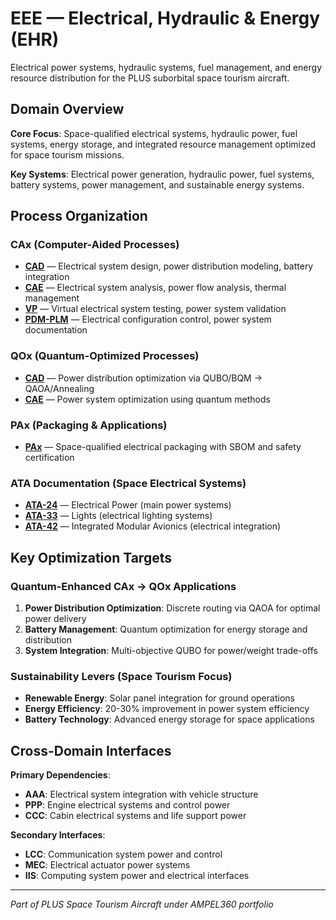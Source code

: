 # EEE — Electrical, Hydraulic & Energy (EHR)

Electrical power systems, hydraulic systems, fuel management, and energy resource distribution for the PLUS suborbital space tourism aircraft.

## Domain Overview

**Core Focus**: Space-qualified electrical systems, hydraulic power, fuel systems, energy storage, and integrated resource management optimized for space tourism missions.

**Key Systems**: Electrical power generation, hydraulic power, fuel systems, battery systems, power management, and sustainable energy systems.

## Process Organization

### CAx (Computer-Aided Processes)
- **[CAD](./cax/CAD/)** — Electrical system design, power distribution modeling, battery integration
- **[CAE](./cax/CAE/)** — Electrical system analysis, power flow analysis, thermal management
- **[VP](./cax/VP/)** — Virtual electrical system testing, power system validation
- **[PDM-PLM](./cax/PDM-PLM/)** — Electrical configuration control, power system documentation

### QOx (Quantum-Optimized Processes)
- **[CAD](./qox/CAD/)** — Power distribution optimization via QUBO/BQM → QAOA/Annealing
- **[CAE](./qox/CAE/)** — Power system optimization using quantum methods

### PAx (Packaging & Applications)
- **[PAx](./pax/)** — Space-qualified electrical packaging with SBOM and safety certification

### ATA Documentation (Space Electrical Systems)
- **[ATA-24](./ata/ATA-24/)** — Electrical Power (main power systems)
- **[ATA-33](./ata/ATA-33/)** — Lights (electrical lighting systems)
- **[ATA-42](./ata/ATA-42/)** — Integrated Modular Avionics (electrical integration)

## Key Optimization Targets

### Quantum-Enhanced CAx → QOx Applications
1. **Power Distribution Optimization**: Discrete routing via QAOA for optimal power delivery
2. **Battery Management**: Quantum optimization for energy storage and distribution
3. **System Integration**: Multi-objective QUBO for power/weight trade-offs

### Sustainability Levers (Space Tourism Focus)
- **Renewable Energy**: Solar panel integration for ground operations
- **Energy Efficiency**: 20-30% improvement in power system efficiency
- **Battery Technology**: Advanced energy storage for space applications

## Cross-Domain Interfaces

**Primary Dependencies**:
- **AAA**: Electrical system integration with vehicle structure
- **PPP**: Engine electrical systems and control power
- **CCC**: Cabin electrical systems and life support power

**Secondary Interfaces**:
- **LCC**: Communication system power and control
- **MEC**: Electrical actuator power systems
- **IIS**: Computing system power and electrical interfaces

---

*Part of PLUS Space Tourism Aircraft under AMPEL360 portfolio*